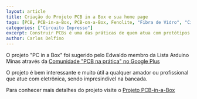 ```yaml
---
layout: article
title: Criação do Projeto PCB in a Box e sua home page
tags: [PCB, PCB-in-a-Box, PCB-on-a-Box, Fenolite, "Fibra de Vidro", "Circuito Impresso"]
categories: ["Circuito Impresso"]
excerpt: Construir PCBs é uma das práticas de quem atua com protótipos em eletronica, principalmente com Arduino, veja neste projeto como construir uma base de insolação para o metodo SilkScreen de confeção de PCBs
author: Carlos Delfino
---
```


O projeto "PC in a Box" foi sugerido pelo Edwaldo membro da Lista Arduino Minas através da 
[Comunidade "PCB na prática" no Google Plus](https://plus.google.com/communities/100835138871336956579)

O projeto é bem interessante e muito útil a qualquer amador ou profissional que atue com 
eletrônica, sendo impresindivel na bancada.

Para conhecer mais detalhes do projeto visite o [Projeto PCB-in-a-Box](http://arduino-minas.github.com/PCB-in-a-Box/)
